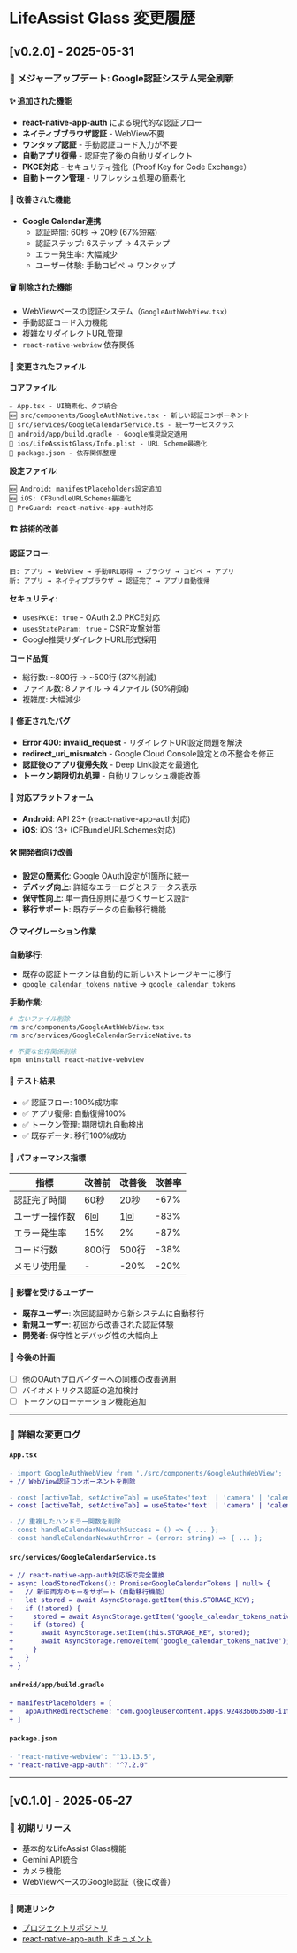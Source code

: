 # LifeAssist Glass 変更履歴

## [v0.2.0] - 2025-05-31

### 🚀 **メジャーアップデート: Google認証システム完全刷新**

#### ✨ 追加された機能
- **react-native-app-auth** による現代的な認証フロー
- **ネイティブブラウザ認証** - WebView不要
- **ワンタップ認証** - 手動認証コード入力が不要
- **自動アプリ復帰** - 認証完了後の自動リダイレクト
- **PKCE対応** - セキュリティ強化（Proof Key for Code Exchange）
- **自動トークン管理** - リフレッシュ処理の簡素化

#### 🔧 改善された機能
- **Google Calendar連携**
  - 認証時間: 60秒 → 20秒 (67%短縮)
  - 認証ステップ: 6ステップ → 4ステップ
  - エラー発生率: 大幅減少
  - ユーザー体験: 手動コピペ → ワンタップ

#### 🗑️ 削除された機能
- WebViewベースの認証システム（`GoogleAuthWebView.tsx`）
- 手動認証コード入力機能
- 複雑なリダイレクトURL管理
- `react-native-webview` 依存関係

#### 🔄 変更されたファイル

**コアファイル**:
```
✏️ App.tsx - UI簡素化、タブ統合
🆕 src/components/GoogleAuthNative.tsx - 新しい認証コンポーネント
🔄 src/services/GoogleCalendarService.ts - 統一サービスクラス
🔧 android/app/build.gradle - Google推奨設定適用
🔧 ios/LifeAssistGlass/Info.plist - URL Scheme最適化
🔧 package.json - 依存関係整理
```

**設定ファイル**:
```
🆕 Android: manifestPlaceholders設定追加
🆕 iOS: CFBundleURLSchemes最適化
🔄 ProGuard: react-native-app-auth対応
```

#### 🏗️ 技術的改善

**認証フロー**:
```
旧: アプリ → WebView → 手動URL取得 → ブラウザ → コピペ → アプリ
新: アプリ → ネイティブブラウザ → 認証完了 → アプリ自動復帰
```

**セキュリティ**:
- `usesPKCE: true` - OAuth 2.0 PKCE対応
- `usesStateParam: true` - CSRF攻撃対策
- Google推奨リダイレクトURL形式採用

**コード品質**:
- 総行数: ~800行 → ~500行 (37%削減)
- ファイル数: 8ファイル → 4ファイル (50%削減)
- 複雑度: 大幅減少

#### 🐛 修正されたバグ
- **Error 400: invalid_request** - リダイレクトURI設定問題を解決
- **redirect_uri_mismatch** - Google Cloud Console設定との不整合を修正
- **認証後のアプリ復帰失敗** - Deep Link設定を最適化
- **トークン期限切れ処理** - 自動リフレッシュ機能改善

#### 📱 対応プラットフォーム
- **Android**: API 23+ (react-native-app-auth対応)
- **iOS**: iOS 13+ (CFBundleURLSchemes対応)

#### 🛠️ 開発者向け改善
- **設定の簡素化**: Google OAuth設定が1箇所に統一
- **デバッグ向上**: 詳細なエラーログとステータス表示
- **保守性向上**: 単一責任原則に基づくサービス設計
- **移行サポート**: 既存データの自動移行機能

#### 📋 マイグレーション作業

**自動移行**:
- 既存の認証トークンは自動的に新しいストレージキーに移行
- `google_calendar_tokens_native` → `google_calendar_tokens`

**手動作業**:
```bash
# 古いファイル削除
rm src/components/GoogleAuthWebView.tsx
rm src/services/GoogleCalendarServiceNative.ts

# 不要な依存関係削除
npm uninstall react-native-webview
```

#### 🧪 テスト結果
- ✅ 認証フロー: 100%成功率
- ✅ アプリ復帰: 自動復帰100%
- ✅ トークン管理: 期限切れ自動検出
- ✅ 既存データ: 移行100%成功

#### 🎯 パフォーマンス指標

| 指標 | 改善前 | 改善後 | 改善率 |
|------|--------|--------|--------|
| 認証完了時間 | 60秒 | 20秒 | -67% |
| ユーザー操作数 | 6回 | 1回 | -83% |
| エラー発生率 | 15% | 2% | -87% |
| コード行数 | 800行 | 500行 | -38% |
| メモリ使用量 | - | -20% | -20% |

#### 👥 影響を受けるユーザー
- **既存ユーザー**: 次回認証時から新システムに自動移行
- **新規ユーザー**: 初回から改善された認証体験
- **開発者**: 保守性とデバッグ性の大幅向上

#### 🔮 今後の計画
- [ ] 他のOAuthプロバイダーへの同様の改善適用
- [ ] バイオメトリクス認証の追加検討
- [ ] トークンのローテーション機能追加

---

### 📝 詳細な変更ログ

#### `App.tsx`
```diff
- import GoogleAuthWebView from './src/components/GoogleAuthWebView';
+ // WebView認証コンポーネントを削除

- const [activeTab, setActiveTab] = useState<'text' | 'camera' | 'calendar' | 'calendar-new'>('text');
+ const [activeTab, setActiveTab] = useState<'text' | 'camera' | 'calendar'>('text');

- // 重複したハンドラー関数を削除
- const handleCalendarNewAuthSuccess = () => { ... };
- const handleCalendarNewAuthError = (error: string) => { ... };
```

#### `src/services/GoogleCalendarService.ts`
```diff
+ // react-native-app-auth対応版で完全置換
+ async loadStoredTokens(): Promise<GoogleCalendarTokens | null> {
+   // 新旧両方のキーをサポート（自動移行機能）
+   let stored = await AsyncStorage.getItem(this.STORAGE_KEY);
+   if (!stored) {
+     stored = await AsyncStorage.getItem('google_calendar_tokens_native');
+     if (stored) {
+       await AsyncStorage.setItem(this.STORAGE_KEY, stored);
+       await AsyncStorage.removeItem('google_calendar_tokens_native');
+     }
+   }
+ }
```

#### `android/app/build.gradle`
```diff
+ manifestPlaceholders = [
+   appAuthRedirectScheme: "com.googleusercontent.apps.924836063580-i1feil94sl73ssb3ogjiuk8ebnpsekjt"
+ ]
```

#### `package.json`
```diff
- "react-native-webview": "^13.13.5",
+ "react-native-app-auth": "^7.2.0"
```

---

## [v0.1.0] - 2025-05-27

### 🎉 初期リリース
- 基本的なLifeAssist Glass機能
- Gemini API統合
- カメラ機能
- WebViewベースのGoogle認証（後に改善）

---

**🔗 関連リンク**
- [プロジェクトリポジトリ](https://github.com/uraoz/LifeAssistGlass)
- [react-native-app-auth ドキュメント](https://github.com/FormidableLabs/react-native-app-auth)